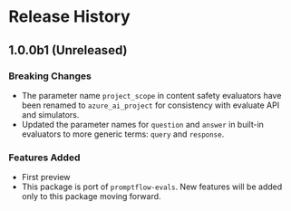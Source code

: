 # Release History

## 1.0.0b1 (Unreleased)


### Breaking Changes

- The parameter name `project_scope` in content safety evaluators have been renamed to `azure_ai_project` for consistency with evaluate API and simulators.
- Updated the parameter names for `question` and `answer` in built-in evaluators to more generic terms: `query` and `response`.


### Features Added

- First preview
- This package is port of `promptflow-evals`. New features will be added only to this package moving forward.
